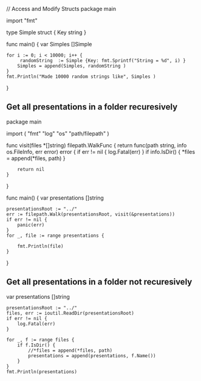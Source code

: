 // Access and Modify Structs
package main

import "fmt"

type Simple struct {
   Key string
}


func main() {
var Simples []Simple
	
	for i := 0; i < 10000; i++ {
		 randomString  := Simple {Key: fmt.Sprintf("String = %d", i) }
		Simples = append(Simples, randomString )
	}
	fmt.Println("Made 10000 random strings like", Simples )
}


## Get all presentations in a folder recuresively

package main

import (
	"fmt"
	"log"
	"os"
	"path/filepath"
)

func visit(files *[]string) filepath.WalkFunc {
	return func(path string, info os.FileInfo, err error) error {
		if err != nil {
			log.Fatal(err)
		}
		if info.IsDir() {
			*files = append(*files, path)
		}

		return nil
	}
}


func main() {
	var presentations []string

	presentationsRoot := "../"
	err := filepath.Walk(presentationsRoot, visit(&presentations))
	if err != nil {
		panic(err)
	}
	for _, file := range presentations {

		fmt.Println(file)
	}
}

## Get all presentations in a folder not recuresively
var presentations []string

	presentationsRoot := "../"
	files, err := ioutil.ReadDir(presentationsRoot)
	if err != nil {
		log.Fatal(err)
	}

	for _, f := range files {
		if f.IsDir() {
			//*files = append(*files, path)
			presentations = append(presentations, f.Name())
		}
	}
	fmt.Println(presentations)